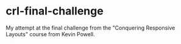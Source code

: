 # crl-final-challenge
 My attempt at the final challenge from the "Conquering Responsive Layouts" course from Kevin Powell.
